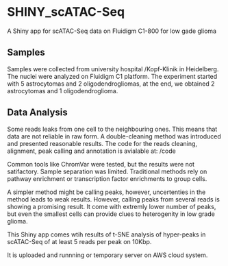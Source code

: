 # SHINY_scATAC-Seq
A Shiny app for scATAC-Seq data on Fluidigm C1-800 for low gade glioma

## Samples
Samples were collected from university hospital /Kopf-Klinik in Heidelberg.
The nuclei were analyzed on Fluidigm C1 platform. The experiment started with 5 astrocytomas and 2 oligodendrogliomas, at the end, we obtained 2 astrocytomas and 1 oligodendroglioma.

## Data Analysis
Some reads leaks from one cell to the neighbouring ones. This means that data are not reliable in raw form. A double-cleaning method was introduced and presented reasonable results. 
The code for the reads cleaning, alignment, peak calling and annotation is avialable at: /code 



Common tools like ChromVar were tested, but the results were not satifactory. Sample separation was limited. Traditional methods rely on pathway enrichment or transcription factor enrichments to group cells.

A simpler method might be calling peaks, however, uncertenties in the method leads to weak results. However, calling peaks from several reads is showing a promising result. It come with extremly lower number of peaks, but even the smallest cells can provide clues to heterogenity in low grade glioma.

This Shiny app comes wtih results of t-SNE analysis of hyper-peaks in scATAC-Seq of at least 5 reads per peak on 10Kbp.

It is uploaded and runnning or temporary server on AWS cloud system.
